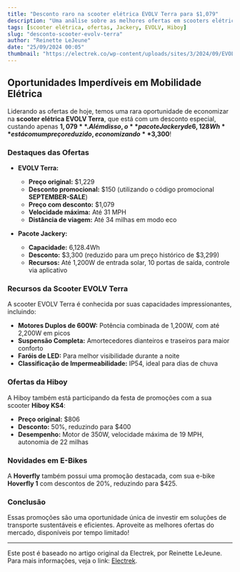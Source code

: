 ```yaml
---
title: "Desconto raro na scooter elétrica EVOLV Terra para $1,079"
description: "Uma análise sobre as melhores ofertas em scooters elétricas e acessórios Jackery, com foco em descontos incríveis."
tags: [scooter elétrica, ofertas, Jackery, EVOLV, Hiboy]
slug: "desconto-scooter-evolv-terra"
author: "Reinette LeJeune"
date: "25/09/2024 00:05"
thumbnail: "https://electrek.co/wp-content/uploads/sites/3/2024/09/EVOLV-Terra-Electric-Scooter.png?w=1600"
---
```


## Oportunidades Imperdíveis em Mobilidade Elétrica

Liderando as ofertas de hoje, temos uma rara oportunidade de economizar na **scooter elétrica EVOLV Terra**, que está com um desconto especial, custando apenas **$1,079**. Além disso, o **pacote Jackery de 6,128Wh** está com um preço reduzido, economizando **$3,300**!

### Destaques das Ofertas

- **EVOLV Terra:**
  - **Preço original:** $1,229
  - **Desconto promocional:** $150 (utilizando o código promocional **SEPTEMBER-SALE**)
  - **Preço com desconto:** $1,079
  - **Velocidade máxima:** Até 31 MPH
  - **Distância de viagem:** Até 34 milhas em modo eco

- **Pacote Jackery:**
  - **Capacidade:** 6,128.4Wh
  - **Desconto:** $3,300 (reduzido para um preço histórico de $3,299)
  - **Recursos:** Até 1,200W de entrada solar, 10 portas de saída, controle via aplicativo

### Recursos da Scooter EVOLV Terra

A scooter EVOLV Terra é conhecida por suas capacidades impressionantes, incluindo:

- **Motores Duplos de 600W:** Potência combinada de 1,200W, com até 2,200W em picos
- **Suspensão Completa:** Amortecedores dianteiros e traseiros para maior conforto
- **Faróis de LED:** Para melhor visibilidade durante a noite
- **Classificação de Impermeabilidade:** IP54, ideal para dias de chuva

### Ofertas da Hiboy

A Hiboy também está participando da festa de promoções com a sua scooter **Hiboy KS4**:

- **Preço original:** $806
- **Desconto:** 50%, reduzindo para $400
- **Desempenho:** Motor de 350W, velocidade máxima de 19 MPH, autonomia de 22 milhas

### Novidades em E-Bikes

A **Hoverfly** também possui uma promoção destacada, com sua e-bike **Hoverfly 1** com descontos de 20%, reduzindo para $425. 

### Conclusão

Essas promoções são uma oportunidade única de investir em soluções de transporte sustentáveis e eficientes. Aproveite as melhores ofertas do mercado, disponíveis por tempo limitado!

---

Este post é baseado no artigo original da Electrek, por Reinette LeJeune. Para mais informações, veja o link: [Electrek](https://electrek.co/2024/09/24/evolv-terra-e-scooter-1079-jackery-bundle-hiboy-more/).
